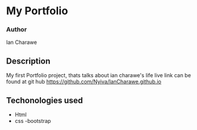 # My Portfolio

### Author 
Ian Charawe

## Description
My first Portfolio project, thats talks about ian charawe's life
live link can be found at git hub https://github.com/Nyiva/IanCharawe.github.io
## Techonologies used
- Html
- css 
-bootstrap